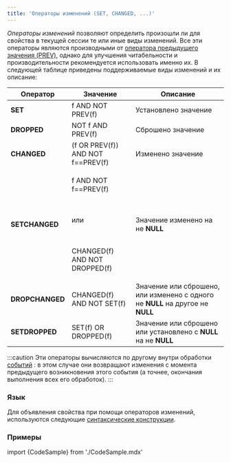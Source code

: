 ```yaml
---
title: 'Операторы изменений (SET, CHANGED, ...)'
---
```


*Операторы изменений* позволяют определить произошли ли для свойства в текущей сессии те или иные виды изменений. Все эти операторы являются производными от [оператора предыдущего значения (PREV)](Предыдущее_значение_PREV.md), однако для улучшения читабельности и производительности рекомендуется использовать именно их. В следующей таблице приведены поддерживаемые виды изменений и их описание:

|Оператор|Значение|Описание|
|---|---|---|
|<strong>SET</strong>|f AND NOT PREV(f)|Установлено значение|
|<strong>DROPPED</strong>|NOT f AND PREV(f)|Сброшено значение|
|<strong>CHANGED</strong>|(f OR PREV(f)) AND NOT f==PREV(f)|Изменено значение|
|<strong>SETCHANGED</strong>|<p>f AND NOT f==PREV(f)</p><br/><p>или</p><br/><p>CHANGED(f) AND NOT DROPPED(f)</p>|Значение изменено на не <strong>NULL</strong>|
|<strong>DROPCHANGED</strong>|CHANGED(f) AND NOT SET(f)|Значение или сброшено, или изменено с одного не <strong>NULL</strong> на другое не <strong>NULL</strong>|
|<strong>SETDROPPED</strong>|SET(f) OR DROPPED(f)|Значение или сброшено или установлено с <strong>NULL</strong> на не <strong>NULL</strong>|

:::caution
Эти операторы вычисляются по другому внутри обработки [событий](События.md#событийный-режим-операторов-изменений) : в этом случае они возвращают изменения с момента предыдущего возникновения этого события (а точнее, окончания выполнения всех его обработок).
:::

### Язык

Для объявления свойства при помощи операторов изменений, используются следующие [синтаксические конструкции](Операторы_изменений.md). 

### Примеры

import {CodeSample} from './CodeSample.mdx'

<CodeSample url="https://ru-documentation.lsfusion.org/sample?file=OperatorPropertySample&block=changed"/>
